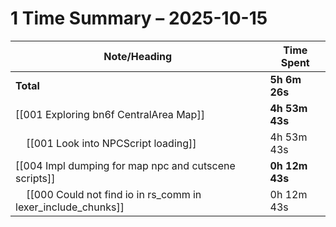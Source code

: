 # 1 Time Summary – 2025-10-15

| Note/Heading | Time Spent |
|--------------|------------|
| **Total** | **5h 6m 26s** |
| [[001 Exploring bn6f CentralArea Map]] | **4h 53m 43s** |
| &nbsp;&nbsp;&nbsp;&nbsp;[[001 Look into NPCScript loading]] | 4h 53m 43s |
| [[004 Impl dumping for map npc and cutscene scripts]] | **0h 12m 43s** |
| &nbsp;&nbsp;&nbsp;&nbsp;[[000 Could not find io in rs_comm in lexer_include_chunks]] | 0h 12m 43s |

